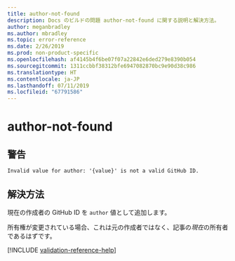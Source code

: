 ```yaml
---
title: author-not-found
description: Docs のビルドの問題 author-not-found に関する説明と解決方法。
author: meganbradley
ms.author: mbradley
ms.topic: error-reference
ms.date: 2/26/2019
ms.prod: non-product-specific
ms.openlocfilehash: af4145b4f6be07f07a22842e6ded279e8390b054
ms.sourcegitcommit: 1311ccbbf38312bfe6947082870bc9e90d38c986
ms.translationtype: HT
ms.contentlocale: ja-JP
ms.lasthandoff: 07/11/2019
ms.locfileid: "67791586"
---
```

# <a name="author-not-found"></a>author-not-found

## <a name="warning"></a>警告

`Invalid value for author: '{value}' is not a valid GitHub ID.`

## <a name="resolution"></a>解決方法

現在の作成者の GitHub ID を `author` 値として追加します。

所有権が変更されている場合、これは元の作成者ではなく、記事の*現在*の所有者であるはずです。

<!--make sure to add this file to your includes folder and verify the path-->
[!INCLUDE [validation-reference-help](includes/validation-reference-help.md)]
